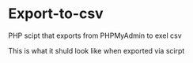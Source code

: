 # Export-to-csv
PHP scipt that exports from PHPMyAdmin to exel csv

This is what it shuld look like when exported via scirpt

